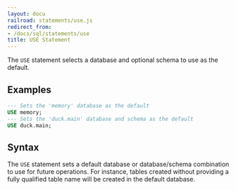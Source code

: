 ```yaml
---
layout: docu
railroad: statements/use.js
redirect_from:
- /docs/sql/statements/use
title: USE Statement
---
```


The `USE` statement selects a database and optional schema to use as the default.

## Examples

```sql
--- Sets the 'memory' database as the default
USE memory;
--- Sets the 'duck.main' database and schema as the default
USE duck.main;
```

## Syntax

<div id="rrdiagram1"></div>

The `USE` statement sets a default database or database/schema combination to use for
future operations. For instance, tables created without providing a fully qualified
table name will be created in the default database.
